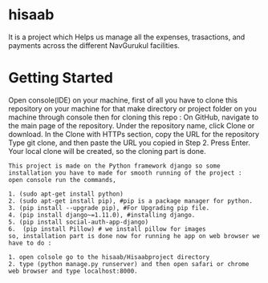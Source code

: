 # hisaab
It is a project which Helps us manage all the expenses, trasactions, and payments across the different NavGurukul facilities.

# Getting Started
Open console(IDE) on your machine, first of all you have to clone this repository on your machine for that make directory or project folder on
you machine through console then for cloning this repo :
On GitHub, navigate to the main page of the repository.
Under the repository name, click Clone or download.
In the Clone with HTTPs section, copy the URL for the repository
Type git clone, and then paste the URL you copied in Step 2.
Press Enter. Your local clone will be created, so the cloning part is done.

```
This project is made on the Python framework django so some installation you have to made for smooth running of the project :
open console run the commands,

1. (sudo apt-get install python)
2. (sudo apt-get install pip), #pip is a package manager for python.
3. (pip install --upgrade pip), #For Upgrading pip file.
4. (pip install django~=1.11.0), #installing django.
5. (pip install social-auth-app-django) 
6.  (pip install Pillow) # we install pillow for images
so, installation part is done now for running he app on web browser we have to do :

1. open colsole go to the hisaab/Hisaabproject directory
2. type (python manage.py runserver) and then open safari or chrome web browser and type localhost:8000.

```
